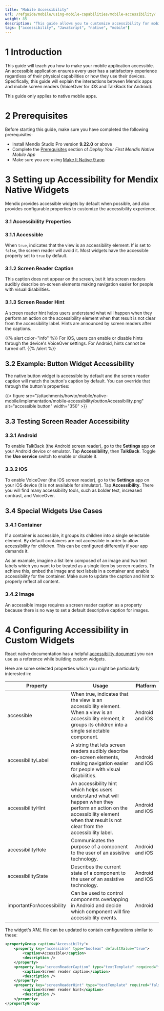 ```yaml
---
title: "Mobile Accessibility"
url: /refguide/mobile/using-mobile-capabilities/mobile-accessibility/
weight: 85
description: "This guide allows you to customize accessibility for mobile applications."
tags: ["accessibility", "JavaScript", "native", "mobile"]
---
```


# 1 Introduction

This guide will teach you how to make your mobile application accessible. An accessible application ensures every user has a satisfactory experience regardless of their physical capabilities or how they use their devices. Specifically, this guide will explain the interactions between Mendix apps and mobile screen readers (VoiceOver for iOS and TalkBack for Android). 

This guide only applies to native mobile apps.

# 2 Prerequisites

Before starting this guide, make sure you have completed the following prerequisites:

* Install Mendix Studio Pro version **9.22.0** or above
* Complete the [Prerequisites](/refguide/mobile/distributing-mobile-apps/building-native-apps/deploying-native-app/#prerequisites) section of *Deploy Your First Mendix Native Mobile App*
* Make sure you are using [Make It Native 9 app](/releasenotes/mobile/make-it-native-parent/)

# 3 Setting up Accessibility for Mendix Native Widgets

Mendix provides accessible widgets by default when possible, and also provides configurable properties to customize the accessibility experience.

### 3.1  Accessibility Properties

### 3.1.1 Accessible

When `true`, indicates that the view is an accessibility element. If is set to `false`, the screen reader will avoid it. Most widgets have the accessible property set to `true` by default.

### 3.1.2 Screen Reader Caption

This caption does not appear on the screen, but it lets screen readers audibly describe on-screen elements making navigation easier for people with visual disabilities. 

### 3.1.3 Screen Reader Hint

A screen reader hint helps users understand what will happen when they perform an action on the accessibility element when that result is not clear from the accessibility label. Hints are announced by screen readers after the captions.

{{% alert color="info" %}}
For iOS, users can enable or disable hints through the device's VoiceOver settings. For Android, hints cannot be turned off.
{{% /alert %}}

## 3.2 Example: Button Widget Accessibility

The native button widget is accessible by default and the screen reader caption will match the button's caption by default. You can override that through the button's properties:

{{< figure src="/attachments/howto/mobile/native-mobile/implementation/mobile-accessibility/buttonAccessibility.png" alt="accessible button"   width="350"  >}}

## 3.3 Testing Screen Reader Accessibility

### 3.3.1 Android

To enable TalkBack (the Android screen reader), go to the **Settings** app on your Android device or emulator. Tap **Accessibility**, then **TalkBack**. Toggle the **Use service** switch to enable or disable it.

### 3.3.2 iOS

To enable VoiceOver (the iOS screen reader), go to the **Settings** app on your iOS device (it is not available for simulator). Tap **Accessibility**. There you will find many accessibility tools, such as bolder text, increased contrast, and VoiceOver.

## 3.4 Special Widgets Use Cases

### 3.4.1 Container

If a container is accessible, it groups its children into a single selectable element. By default containers are not accessible in order to allow accessibility for children. This can be configured differently if your app demands it.

As an example, imagine a list item composed of an image and two text labels which you want to be treated as a single item by screen readers. To achieve this, embed the image and text labels in a container and enable accessibility for the container. Make sure to update the caption and hint to properly reflect all content.

### 3.4.2 Image

An accessible image requires a screen reader caption as a property because there is no way to set a default descriptive caption for images.

# 4 Configuring Accessibility in Custom Widgets

React native documentation has a helpful [accessibility document](https://reactnative.dev/docs/accessibility) you can use as a reference while building custom widgets. 

Here are some selected properties which you might be particularly interested in:

| Property | Usage | Platform         |
|----------|-----------|---------------|
| accessible| When true, indicates that the view is an accessibility element. When a view is an accessibility element, it groups its children into a single selectable component.                | Android and iOS  |
|accessibilityLabel| A string that lets screen readers audibly describe on-screen elements, making navigation easier for people with visual disabilities.                                              | Android and iOS  |
|accessibilityHint| An accessibility hint which helps users understand what will happen when they perform an action on the accessibility element when that result is not clear from the accessibility label. | Android and iOS  |
|accessibilityRole| Communicates the purpose of a component to the user of an assistive technology.                                                                                                    | Android and iOS  |
|accessibilityState| Describes the current state of a component to the user of an assistive technology.                                                                                                 | Android and iOS  |
|importantForAccessibility| Can be used to control components overlapping in Android and decide which component will fire accessibility events.                                                                 | Android|

The widget's *XML* file can be updated to contain configurations similar to these:
```xml
<propertyGroup caption="Accessibilty">
    <property key="accessible" type="boolean" defaultValue="true">
        <caption>Accessible</caption>
        <description />
    </property>
    <property key="screenReaderCaption" type="textTemplate" required="false">
        <caption>Screen reader caption</caption>
        <description />
    </property>
    <property key="screenReaderHint" type="textTemplate" required="false">
        <caption>Screen reader hint</caption>
        <description />
    </property>
</propertyGroup>
```
